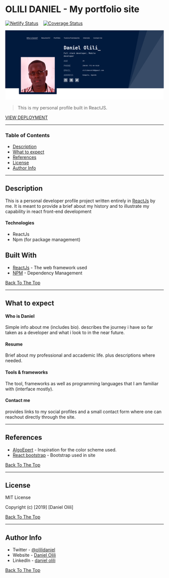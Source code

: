 # OLILI DANIEL - My portfolio site

[![Netlify Status](https://api.netlify.com/api/v1/badges/f48f239c-1c15-4ed7-81ba-94d9efe6e3bc/deploy-status)](https://app.netlify.com/sites/olili/deploys)&nbsp;&nbsp;&nbsp;
[![Coverage Status](https://coveralls.io/repos/github/olili27/olili27.github.io/badge.svg?branch=master)](https://coveralls.io/github/olili27/olili27.github.io?branch=master)

![Project Image](./public/project-screenshot.png)

> This is my personal profile built in ReactJS.

[VIEW DEPLOYMENT](http://olili.netlify.com)

---

### Table of Contents

- [Description](#description)
- [What to expect](#how-to-use)
- [References](#references)
- [License](#license)
- [Author Info](#author-info)

---

## Description

This is a personal developer profile project written entirely in [ReactJs](https://reactjs.org) by me. It is meant to provide a brief about my history and to illustrate my capability in react front-end development

#### Technologies

- ReactJs
- Npm (for package management)


## Built With

* [ReactJs](https://reactjs.org) - The web framework used
* [NPM](https://maven.apache.org/) - Dependency Management

[Back To The Top](#My-portfolio-site)

---

## What to expect

#### Who is Daniel

Simple info about me (includes bio). describes the journey i have so far taken as a developer and what i look to in the near future.

#### Resume

Brief about my professional and accademic life. plus descriptions where needed.

#### Tools & frameworks

The tool, frameworks as well as programming languages that I am familiar with (interface mostly).

#### Contact me
provides links to my social profiles and a small contact form where one can reachout directly through the site.

---

## References

- [AlgoEpert](https://algoexpert.io) - Inspiration for the color scheme used.
- [React bootstrap](http://react-bootstrap.netlify.com) - Bootstrap used in site

[Back To The Top](#My-portfolio-site)

---

## License

MIT License

Copyright (c) [2019] [Daniel Olili]

[Back To The Top](#My-portfolio-site)

---

## Author Info

- Twitter - [@olilidaniel](https://twitter.com/olilidaniel)
- Website - [Daniel Olili](https://olili.netlify.com)
- LinkedIn - [daniel olili](https://www.linkedin.com/in/daniel-olili-93029b111/)

[Back To The Top](#My-portfolio-site)